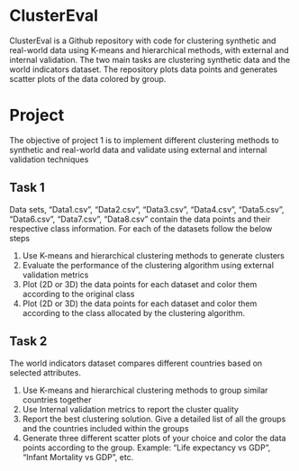 # ClusterEval
ClusterEval is a Github repository with code for clustering synthetic and real-world data using K-means and hierarchical methods, with external and internal validation. The two main tasks are clustering synthetic data and the world indicators dataset. The repository plots data points and generates scatter plots of the data colored by group. 

# Project 
The objective of project 1 is to implement different clustering methods to synthetic and
real-world data and validate using external and internal validation techniques
## Task 1
Data sets, “Data1.csv”, “Data2.csv”, “Data3.csv”, “Data4.csv”, “Data5.csv”, “Data6.csv”,
“Data7.csv”, “Data8.csv” contain the data points and their respective class information.
For each of the datasets follow the below steps
1. Use K-means and hierarchical clustering methods to generate clusters
2. Evaluate the performance of the clustering algorithm using external validation
metrics
3. Plot (2D or 3D) the data points for each dataset and color them according to the
original class
4. Plot (2D or 3D) the data points for each dataset and color them according to the
class allocated by the clustering algorithm.

## Task 2
The world indicators dataset compares different countries based on selected attributes.
1. Use K-means and hierarchical clustering methods to group similar countries
together
2. Use Internal validation metrics to report the cluster quality
3. Report the best clustering solution. Give a detailed list of all the groups and the
countries included within the groups
4. Generate three different scatter plots of your choice and color the data points
according to the group. Example: “Life expectancy vs GDP”, “Infant Mortality vs
GDP”, etc.
